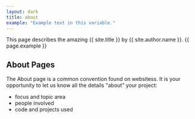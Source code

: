 ```yaml
---
layout: dark
title: about
example: "Example text in this variable."
---
```


This page describes the amazing {{ site.title }} by {{ site.author.name }}.
{{ page.example }}


## About Pages

The About page is a common convention found on websitess.
It is your opportunity to let us know all the details "about" your project:

- focus and topic area
- people involved
- code and projects used
